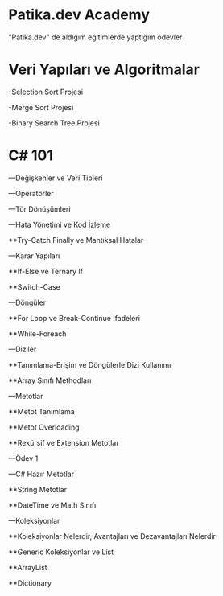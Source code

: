 # Patika.dev Academy
"Patika.dev" de aldığım eğitimlerde yaptığım ödevler

# Veri Yapıları ve Algoritmalar
-Selection Sort Projesi

-Merge Sort Projesi

-Binary Search Tree Projesi

# C# 101
 —Değişkenler ve Veri Tipleri

 —Operatörler

 —Tür Dönüşümleri

 —Hata Yönetimi ve Kod İzleme

**Try-Catch Finally ve Mantıksal Hatalar

 —Karar Yapıları

**If-Else ve Ternary If

**Switch-Case

 —Döngüler

**For Loop ve Break-Continue İfadeleri

**While-Foreach

 —Diziler

**Tanımlama-Erişim ve Döngülerle Dizi Kullanımı

**Array Sınıfı Methodları

 —Metotlar

**Metot Tanımlama

**Metot Overloading

**Rekürsif ve Extension Metotlar

 —Ödev 1

 —C# Hazır Metotlar

**String Metotlar

**DateTime ve Math Sınıfı

 —Koleksiyonlar

**Koleksiyonlar Nelerdir, Avantajları ve Dezavantajları Nelerdir

**Generic Koleksiyonlar ve List

**ArrayList

**Dictionary
